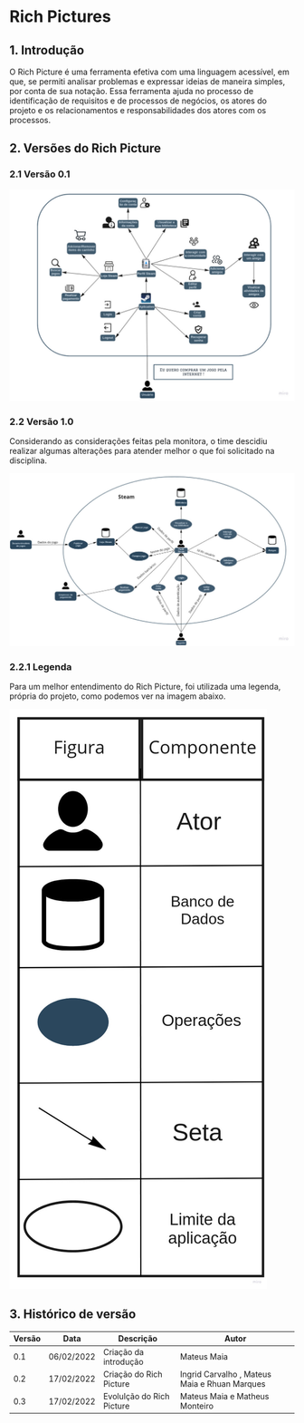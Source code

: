 # Rich Pictures

## 1. Introdução
O Rich Picture é uma ferramenta efetiva com uma linguagem acessível, em que, se permiti analisar problemas e expressar ideias de maneira simples, por conta de sua notação. Essa ferramenta ajuda no processo de identificação de requisitos e de processos de negócios, os atores do projeto e os relacionamentos e responsabilidades dos atores com os processos.

## 2. Versões do Rich Picture

### 2.1 Versão 0.1

![Rich Picture](../assets/rich-pictures/RichPictureV1.jpg)

### 2.2 Versão 1.0
Considerando as considerações feitas pela monitora, o time descidiu realizar algumas alterações para atender melhor o que foi solicitado na disciplina.

![Rich Picture](../assets/rich-pictures/RichPictureV2.jpeg)


### 2.2.1 Legenda
Para um melhor entendimento do Rich Picture, foi utilizada uma legenda, própria do projeto, como podemos ver na imagem abaixo.

![Rich Picture](../assets/rich-pictures/LegendaRichPicture.jpg)

## 3. Histórico de versão
<center>

| Versão | Data       | Descrição                                           | Autor        |
| ------ | ---------- | --------------------------------------------------- | ------------ |
| 0.1    | 06/02/2022 | Criação da introdução | Mateus Maia |
| 0.2    | 17/02/2022 | Criação do Rich Picture | Ingrid Carvalho , Mateus Maia e Rhuan Marques  |
| 0.3    | 17/02/2022 | Evolulção do Rich Picture | Mateus Maia e Matheus Monteiro |

</center>